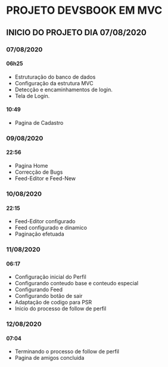 # PROJETO DEVSBOOK EM MVC

## INICIO DO PROJETO DIA 07/08/2020

### 07/08/2020

#### 06h25

-   Estruturação do banco de dados
-   Configuração da estrutura MVC
-   Detecção e encaminhamentos de login.
-   Tela de Login.

#### 10:49

-   Pagina de Cadastro

### 09/08/2020

#### 22:56

-   Pagina Home
-   Correcção de Bugs
-   Feed-Editor e Feed-New

### 10/08/2020

#### 22:15

-   Feed-Editor configurado
-   Feed configurado e dinamico
-   Paginação efetuada

### 11/08/2020

#### 06:17

-   Configuração inicial do Perfil
-   Configurando conteudo base e conteudo especial
-   Configurando Feed
-   Configurando botão de sair
-   Adaptação de codigo para PSR
-   Inicio do processo de follow de perfil

### 12/08/2020

#### 07:04

-   Terminando o processo de follow de perfil
-   Pagina de amigos concluida

